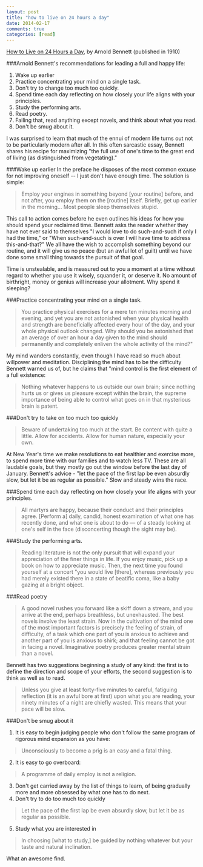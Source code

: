 ```yaml
---
layout: post
title: "how to live on 24 hours a day"
date: 2014-02-17
comments: true
categories: [read]
---
```


[How to Live on 24 Hours a Day](http://www.gutenberg.org/files/2274/2274-h/2274-h.htm), by Arnold Bennett (published in 1910)

###Arnold Bennett's recommendations for leading a full and happy life:
1. Wake up earlier
1. Practice concentrating your mind on a single task.
1. Don't try to change too much too quickly.
1. Spend time each day reflecting on how closely your life aligns with your principles.
1. Study the performing arts.
1. Read poetry.
1. Failing that, read anything except novels, and think about what you read.
1. Don't be smug about it.
<!--more-->

I was surprised to learn that much of the ennui of modern life turns out not to be particularly modern after all. In this often sarcastic essay, Bennett shares his recipe for maximizing "the full use of one's time to the great end of living (as distinguished from vegetating)."

###Wake up earlier
In the preface he disposes of the most common excuse for not improving oneself -- I just don't have enough time. The solution is simple:
> Employ your engines in something beyond [your routine] before, and not after, you employ them on the [routine] itself. Briefly, get up earlier in the morning... Most people sleep themselves stupid.

This call to action comes before he even outlines his ideas for how you should spend your reclaimed time. Bennett asks the reader whether they have not ever said to themselves "I would love to do such-and-such if only I had the time," or "When such-and-such is over I will have time to address this-and-that?" We all have the wish to accomplish something beyond our routine, and it will give us no peace (but an awful lot of guilt) until we have done some small thing towards the pursuit of that goal.

Time is unstealable, and is measured out to you a moment at a time without regard to whether you use it wisely, squander it, or deserve it. No amount of birthright, money or genius will increase your allotment. Why spend it sleeping?

###Practice concentrating your mind on a single task.
> You practice physical exercises for a mere ten minutes morning and evening, and yet you are not astonished when your physical health and strength are beneficially affected every hour of the day, and your whole physical outlook changed. Why should you be astonished that an average of over an hour a day given to the mind should permanently and completely enliven the whole activity of the mind?"

My mind wanders constantly, even though I have read so much about willpower and meditation. Disciplining the mind has to be the difficulty Bennett warned us of, but he claims that "mind control is the first element of a full existence:

> Nothing whatever happens to us outside our own brain; since nothing hurts us or gives us pleasure except within the brain, the supreme importance of being able to control what goes on in that mysterious brain is patent.

###Don't try to take on too much too quickly
> Beware of undertaking too much at the start. Be content with quite a little. Allow for accidents. Allow for human nature, especially your own.

At New Year's time we make resolutions to eat healthier and exercise more, to spend more time with our families and to watch less TV. These are all laudable goals, but they mostly go out the window before the last day of January. Bennett's advice - "let the pace of the first lap be even absurdly slow, but let it be as regular as possible." Slow and steady wins the race.

###Spend time each day reflecting on how closely your life aligns with your principles.
> All martyrs are happy, because their conduct and their principles agree. [Perform a] daily, candid, honest examination of what one has recently done, and what one is about to do — of a steady looking at one's self in the face (disconcerting though the sight may be).

###Study the performing arts.
> Reading literature is not the only pursuit that will expand your appreciation of the finer things in life. If you enjoy music, pick up a book on how to appreciate music. Then, the next time you found yourself at a concert "you would live [there], whereas previously you had merely existed there in a state of beatific coma, like a baby gazing at a bright object.

###Read poetry
> A good novel rushes you forward like a skiff down a stream, and you arrive at the end, perhaps breathless, but unexhausted. The best novels involve the least strain. Now in the cultivation of the mind one of the most important factors is precisely the feeling of strain, of difficulty, of a task which one part of you is anxious to achieve and another part of you is anxious to shirk; and that feeling cannot be got in facing a novel. Imaginative poetry produces greater mental strain than a novel.

Bennett has two suggestions beginning a study of any kind: the first is to define the direction and scope of your efforts, the second suggestion is to think as well as to read.

> Unless you give at least forty-five minutes to careful, fatiguing reflection (it is an awful bore at first) upon what you are reading, your ninety minutes of a night are chiefly wasted. This means that your pace will be slow.

###Don't be smug about it
1. It is easy to begin judging people who don't follow the same program of rigorous mind expansion as you have:
> Unconsciously to become a prig is an easy and a fatal thing.
2. It is easy to go overboard:
> A programme of daily employ is not a religion.
3. Don't get carried away by the list of things to learn, of being gradually more and more obsessed by what one has to do next.
4. Don't try to do too much too quickly
> Let the pace of the first lap be even absurdly slow, but let it be as regular as possible.
5. Study what you are interested in
> In choosing [what to study,] be guided by nothing whatever but your taste and natural inclination.

What an awesome find.
